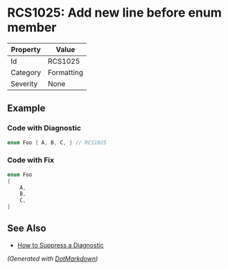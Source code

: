 # RCS1025: Add new line before enum member

| Property | Value      |
| -------- | ---------- |
| Id       | RCS1025    |
| Category | Formatting |
| Severity | None       |

## Example

### Code with Diagnostic

```csharp
enum Foo { A, B, C, } // RCS1025
```

### Code with Fix

```csharp
enum Foo
{
    A,
    B,
    C,
}
```

## See Also

* [How to Suppress a Diagnostic](../HowToConfigureAnalyzers.md#how-to-suppress-a-diagnostic)


*\(Generated with [DotMarkdown](http://github.com/JosefPihrt/DotMarkdown)\)*